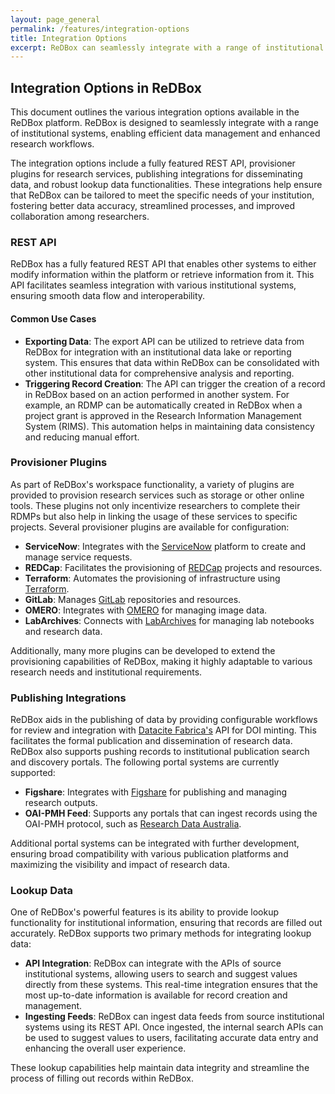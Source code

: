 ```yaml
---
layout: page_general
permalink: /features/integration-options
title: Integration Options
excerpt: ReDBox can seamlessly integrate with a range of institutional systems.
---
```


## Integration Options in ReDBox


This document outlines the various integration options available in the ReDBox platform. 
ReDBox is designed to seamlessly integrate with a range of institutional systems, enabling 
efficient data management and enhanced research workflows.

The integration options include a fully featured REST API, provisioner plugins for research 
services, publishing integrations for disseminating data, and robust lookup data functionalities.
These integrations help ensure that ReDBox can be tailored to meet the specific needs of your 
institution, fostering better data accuracy, streamlined processes, and improved collaboration
among researchers.

### REST API

ReDBox has a fully featured REST API that enables other systems to either modify information 
within the platform or retrieve information from it. This API facilitates seamless integration 
with various institutional systems, ensuring smooth data flow and interoperability.

#### Common Use Cases

- **Exporting Data**: The export API can be utilized to retrieve data from ReDBox for integration 
  with an institutional data lake or reporting system. This ensures that data within ReDBox 
  can be consolidated with other institutional data for comprehensive analysis and reporting.
- **Triggering Record Creation**: The API can trigger the creation of a record in ReDBox based on 
  an action performed in another system. For example, an RDMP can be automatically created in 
  ReDBox when a project grant is approved in the Research Information Management System (RIMS).
  This automation helps in maintaining data consistency and reducing manual effort.

### Provisioner Plugins

As part of ReDBox's workspace functionality, a variety of plugins are provided to provision 
research services such as storage or other online tools. These plugins not only incentivize 
researchers to complete their RDMPs but also help in linking the usage of these services to 
specific projects. Several provisioner plugins are available for configuration:

- **ServiceNow**: Integrates with the [ServiceNow](https://www.servicenow.com/) platform to 
  create and manage service requests.
- **REDCap**: Facilitates the provisioning of [REDCap](https://www.project-redcap.org/) projects 
  and resources.
- **Terraform**: Automates the provisioning of infrastructure using 
  [Terraform](https://www.terraform.io/).
- **GitLab**: Manages [GitLab](https://about.gitlab.com/) repositories and resources.
- **OMERO**: Integrates with [OMERO](https://www.openmicroscopy.org/omero/) for 
  managing image data.
- **LabArchives**: Connects with [LabArchives](https://www.labarchives.com/) for managing 
  lab notebooks and research data.

Additionally, many more plugins can be developed to extend the provisioning capabilities of 
ReDBox, making it highly adaptable to various research needs and institutional requirements.

### Publishing Integrations

ReDBox aids in the publishing of data by providing configurable workflows for review and 
integration with [Datacite Fabrica's](https://doi.datacite.org/) API for DOI minting.
This facilitates the formal publication and dissemination of research data.
ReDBox also supports pushing records to institutional publication search and discovery portals.
The following portal systems are currently supported:

- **Figshare**: Integrates with [Figshare](https://figshare.com/) for publishing and managing 
  research outputs.
- **OAI-PMH Feed**: Supports any portals that can ingest records using the OAI-PMH protocol, 
  such as [Research Data Australia](https://researchdata.edu.au/).

Additional portal systems can be integrated with further development, ensuring broad 
compatibility with various publication platforms and maximizing the visibility and impact 
of research data.

### Lookup Data

One of ReDBox's powerful features is its ability to provide lookup functionality for 
institutional information, ensuring that records are filled out accurately. ReDBox supports 
two primary methods for integrating lookup data:

- **API Integration**: ReDBox can integrate with the APIs of source institutional systems, allowing
  users to search and suggest values directly from these systems. This real-time integration
  ensures that the most up-to-date information is available for record creation and management.
- **Ingesting Feeds**: ReDBox can ingest data feeds from source institutional systems using its REST 
  API. Once ingested, the internal search APIs can be used to suggest values to users, 
  facilitating accurate data entry and enhancing the overall user experience.

These lookup capabilities help maintain data integrity and streamline the process of filling 
out records within ReDBox.

